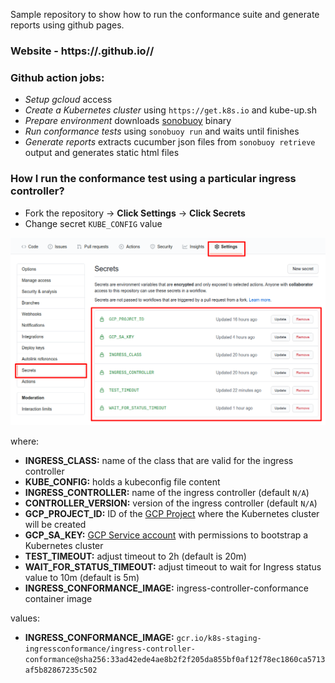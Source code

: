 
Sample repository to show how to run the conformance suite and generate reports using github pages.

### Website - https://<username>.github.io/<repository>/

### Github action jobs:

- *Setup gcloud* access
- *Create a Kubernetes cluster* using `https://get.k8s.io` and kube-up.sh
- *Prepare environment* downloads [sonobuoy](https://github.com/vmware-tanzu/sonobuoy) binary
- *Run conformance tests* using `sonobuoy run` and waits until finishes
- *Generate reports* extracts cucumber json files from `sonobuoy retrieve` output and generates static html files

### How I run the conformance test using a particular ingress controller?

- Fork the repository -> **Click Settings** -> **Click Secrets**
- Change secret `KUBE_CONFIG` value

![Update secrets](./docs/secrets.png)

where:

- **INGRESS_CLASS:** name of the class that are valid for the ingress controller
- **KUBE_CONFIG:** holds a kubeconfig file content
- **INGRESS_CONTROLLER:** name of the ingress controller (default `N/A`)
- **CONTROLLER_VERSION:** version of the ingress controller (default `N/A`)
- **GCP_PROJECT_ID:** ID of the [GCP Project](https://cloud.google.com/resource-manager/docs/creating-managing-projects) where the Kubernetes cluster will be created
- **GCP_SA_KEY:** [GCP Service account](https://cloud.google.com/iam/docs/service-accounts) with permissions to bootstrap a Kubernetes cluster
- **TEST_TIMEOUT:** adjust timeout to 2h (default is 20m)
- **WAIT_FOR_STATUS_TIMEOUT:**  adjust timeout to wait for Ingress status value to 10m (default is 5m)
- **INGRESS_CONFORMANCE_IMAGE:** ingress-controller-conformance container image


values:

- **INGRESS_CONFORMANCE_IMAGE:** `gcr.io/k8s-staging-ingressconformance/ingress-controller-conformance@sha256:33ad42ede4ae8b2f2f205da855bf0af12f78ec1860ca5713af5b82867235c502`